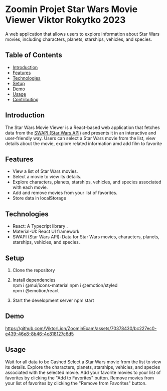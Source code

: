# Zoomin Projet Star Wars Movie Viewer Viktor Rokytko  2023


A web application that allows users to explore information about Star Wars movies, including characters, planets, starships, vehicles, and species.

## Table of Contents

- [Introduction](#introduction)
- [Features](#features)
- [Technologies](#technologies)
- [Setup](#setup)
- [Demo](#demo)
- [Usage](#usage)
- [Contributing](#contributing)


## Introduction

The Star Wars Movie Viewer is a React-based web application that fetches data from the [SWAPI (Star Wars API)](https://swapi.dev/) and presents it in an interactive and user-friendly way. Users can select a Star Wars movie from the list, view details about the movie, explore related information amd add film to favorite

## Features

- View a list of Star Wars movies.
- Select a movie to view its details.
- Explore characters, planets, starships, vehicles, and species associated with each movie.
- Add and remove movies from your list of favorites.
- Store data in localStorage



## Technologies

- React: A Typecript library .
- Material-UI: React UI framework 
- SWAPI (Star Wars API): Data for Star Wars movies, characters, planets, starships, vehicles, and species.

## Setup

1. Clone the repository

2. Install dependencies  
npm i @mui/icons-material
npm i @emotion/styled    
npm i @emotion/react     


3. Start the development server
npm start

## Demo


https://github.com/ViktorLion/ZoominExam/assets/70378430/bc227ec0-e439-46e8-8b46-4c818127c6d5





## Usage

Wait for all data to be Cashed 
Select a Star Wars movie from the list to view its details.
Explore the characters, planets, starships, vehicles, and species associated with the selected movie.
Add your favorite movies to your list of favorites by clicking the "Add to Favorites" button.
Remove movies from your list of favorites by clicking the "Remove from Favorites" button.
